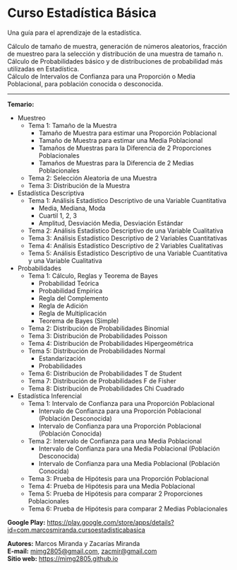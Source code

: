 # Curso Estadística Básica

Una guía para el aprendizaje de la estadística.

Cálculo de tamaño de muestra, generación de números aleatorios, fracción de muestreo para la selección y distribución de una muestra de tamaño n.\
Cálculo de Probabilidades básico y de distribuciones de probabilidad más utilizadas en Estadística.\
Cálculo de Intervalos de Confianza para una Proporción o Media Poblacional, para población conocida o desconocida.

---

**Temario:**
- Muestreo
    - Tema 1: Tamaño de la Muestra
         - Tamaño de Muestra para estimar una Proporción Poblacional
         - Tamaño de Muestra para estimar una Media Poblacional
         - Tamaños de Muestras para la Diferencia de 2 Proporciones Poblacionales
         - Tamaños de Muestras para la Diferencia de 2 Medias Poblacionales
    - Tema 2: Selección Aleatoria de una Muestra
    - Tema 3: Distribución de la Muestra
- Estadística Descriptiva
  - Tema 1: Análisis Estadístico Descriptivo de una Variable Cuantitativa
    - Media, Mediana, Moda
    - Cuartil 1, 2, 3
    - Amplitud, Desviación Media, Desviación Estándar
  - Tema 2: Análisis Estadístico Descriptivo de una Variable Cualitativa
  - Tema 3: Análisis Estadístico Descriptivo de 2 Variables Cuantitativas
  - Tema 4: Análisis Estadístico Descriptivo de 2 Variables Cualitativas
  - Tema 5: Análisis Estadístico Descriptivo de una Variable Cuantitativa y una Variable Cualitativa
- Probabilidades
    - Tema 1: Cálculo, Reglas y Teorema de Bayes
         - Probabilidad Teórica
         - Probabilidad Empírica
         - Regla del Complemento
         - Regla de Adición
         - Regla de Multiplicación
         - Teorema de Bayes (Simple)
    - Tema 2: Distribución de Probabilidades Binomial
    - Tema 3: Distribución de Probabilidades Poisson
    - Tema 4: Distribución de Probabilidades Hipergeométrica
    - Tema 5: Distribución de Probabilidades Normal
         - Estandarización
         - Probabilidades
    - Tema 6: Distribución de Probabilidades T de Student
    - Tema 7: Distribución de Probabilidades F de Fisher
    - Tema 8: Distribución de Probabilidades Chi Cuadrado
- Estadística Inferencial
    - Tema 1: Intervalo de Confianza para una Proporción Poblacional
         - Intervalo de Confianza para una Proporción Poblacional (Población Desconocida)
         - Intervalo de Confianza para una Proporción Poblacional (Población Conocida)
    - Tema 2: Intervalo de Confianza para una Media Poblacional
         - Intervalo de Confianza para una Media Poblacional (Población Desconocida)
         - Intervalo de Confianza para una Media Poblacional (Población Conocida)
    - Tema 3: Prueba de Hipótesis para una Proporción Poblacional
    - Tema 4: Prueba de Hipótesis para una Media Poblacional
    - Tema 5: Prueba de Hipótesis para comparar 2 Proporciones Poblacionales
    - Tema 6: Prueba de Hipótesis para comparar 2 Medias Poblacionales

**Google Play:**
https://play.google.com/store/apps/details?id=com.marcosmiranda.cursoestadisticabasica

**Autores:** Marcos Miranda y Zacarías Miranda\
**E-mail:** mimg2805@gmail.com, zacmir@gmail.com\
**Sitio web:** https://mimg2805.github.io
